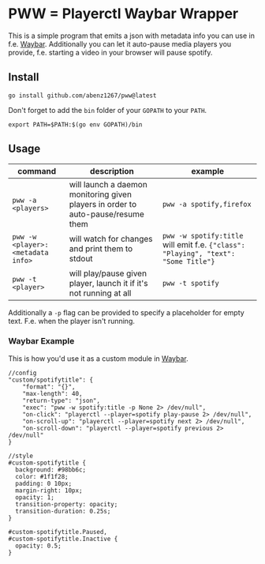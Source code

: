 # PWW = Playerctl Waybar Wrapper

This is a simple program that emits a json with metadata info you can use in f.e. [Waybar](https://github.com/Alexays/Waybar). Additionally you can let it auto-pause media players you provide, f.e. starting a video in your browser will pause spotify.

## Install

`go install github.com/abenz1267/pww@latest`

Don't forget to add the `bin` folder of your `GOPATH` to your `PATH`.

`export PATH=$PATH:$(go env GOPATH)/bin`

## Usage

| command                           | description                                                                      | example                                                                            |
| --------------------------------- | -------------------------------------------------------------------------------- | ---------------------------------------------------------------------------------- |
| `pww -a <players>`                | will launch a daemon monitoring given players in order to auto-pause/resume them | `pww -a spotify,firefox`                                                           |
| `pww -w <player>:<metadata info>` | will watch for changes and print them to stdout                                  | `pww -w spotify:title` will emit f.e. `{"class": "Playing", "text": "Some Title"}` |
| `pww -t <player>`                 | will play/pause given player, launch it if it's not running at all               | `pww -t spotify`                                                                   |

Additionally a `-p` flag can be provided to specify a placeholder for empty text. F.e. when the player isn't running.

### Waybar Example

This is how you'd use it as a custom module in [Waybar](https://github.com/Alexays/Waybar).

```
//config
"custom/spotifytitle": {
    "format": "{}",
    "max-length": 40,
    "return-type": "json",
    "exec": "pww -w spotify:title -p None 2> /dev/null",
    "on-click": "playerctl --player=spotify play-pause 2> /dev/null",
    "on-scroll-up": "playerctl --player=spotify next 2> /dev/null",
    "on-scroll-down": "playerctl --player=spotify previous 2> /dev/null"
}

//style
#custom-spotifytitle {
  background: #98bb6c;
  color: #1f1f28;
  padding: 0 10px;
  margin-right: 10px;
  opacity: 1;
  transition-property: opacity;
  transition-duration: 0.25s;
}

#custom-spotifytitle.Paused,
#custom-spotifytitle.Inactive {
  opacity: 0.5;
}
```
